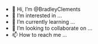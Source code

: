 - 👋 Hi, I’m @BradleyClements
- 👀 I’m interested in ...
- 🌱 I’m currently learning ...
- 💞️ I’m looking to collaborate on ...
- 📫 How to reach me ...

<!---
BradleyClements/BradleyClements is a ✨ special ✨ repository because its `README.md` (this file) appears on your GitHub profile.
You can click the Preview link to take a look at your changes.
--->
